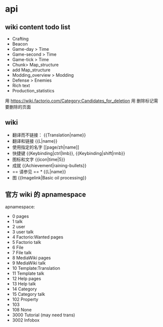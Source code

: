 # api

## wiki content todo list

- Crafting
- Beacon
- Game-day > Time
- Game-second > Time
- Game-tick > Time
- Chunk> Map_structure
- add Map_structure
- Modding_overview > Modding
- Defense > Enemies
- Rich text
- Production_statistics


用 https://wiki.factorio.com/Category:Candidates_for_deletion
用 删除标记需要删除的页面


## wiki

- 翻译而不链接： {{Translation|name}}
- 翻译和链接 {{L|name}}
- 使用指定的名字 [[page/zh|name]]
- 快捷键 {{Keybinding|ctrl|lmb}}, {{Keybinding|shift|rmb}}
- 图标和文字 {{icon|time|5}}
- 成就 {{Achievement|raining-bullets}}
- == 请参见 == * {{L|name}}
- 图 {{Imagelink|Basic oil processing}}


## 官方 wiki 的 apnamespace

apnamespace:
- 0 pages
- 1 talk
- 2 user
- 3 user talk
- 4 Factorio:Wanted pages
- 5 Factorio talk
- 6 File
- 7 File talk
- 8 MediaWiki pages
- 9 MediaWiki talk
- 10 Template:Translation
- 11 Template talk
- 12 Help pages
- 13 Help talk
- 14 Category
- 15 Category talk
- 102 Property
- 103
- 108 None
- 3000 Tutorial (may need trans)
- 3002 Infobox